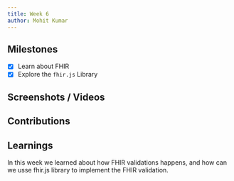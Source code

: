 ```yaml
---
title: Week 6
author: Mohit Kumar
---
```


## Milestones
- [x] Learn about FHIR
- [x] Explore the `fhir.js` Library

## Screenshots / Videos 

## Contributions

## Learnings
In this week we learned about how FHIR validations happens, and how can we usse fhir.js library to implement the FHIR validation.
